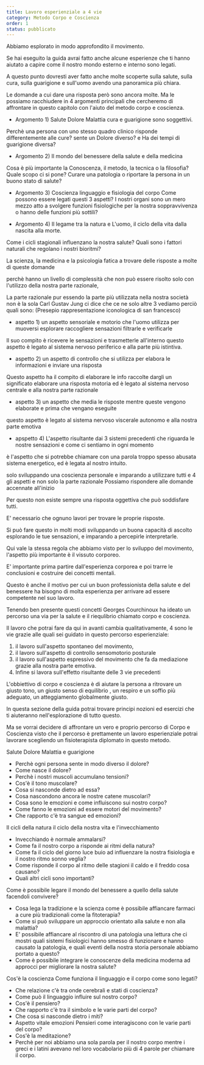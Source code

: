 ```yaml
---
title: Lavoro esperienziale a 4 vie
category: Metodo Corpo e Coscienza
order: 1
status: pubblicato
---
```


Abbiamo esplorato in modo approfondito il movimento.

Se hai eseguito la guida 
avrai fatto anche alcune esperienze 
che ti hanno aiutato a capire 
come il nostro mondo esterno e interno sono legati.

A questo punto dovresti aver fatto anche molte scoperte 
sulla salute, sulla cura, sulla guarigione e sull'uomo 
avendo una panoramica più chiara.


Le domande a cui dare una risposta però sono ancora molte.
Ma le possiamo racchiudere in 4 argomenti principali 
che cercheremo di affrontare in questo capitolo 
con l'aiuto del metodo corpo e coscienza.
 
- Argomento 1) Salute Dolore  Malattia  cura e guarigione sono soggettivi. 

Perchè una persona con uno stesso quadro clinico 
risponde differentemente alle cure?
sente un Dolore diverso? 
e Ha dei tempi di guarigione diversa? 


- Argomento 2) Il mondo del benessere della salute e della medicina

Cosa è più importante la Conoscenza, il metodo, la tecnica o la filosofia?
Quale scopo ci si pone? Curare una patologia o riportare la persona in un buono stato di salute?


- Argomento 3) Coscienza linguaggio e fisiologia del corpo
Come possono essere legati questi 3 aspetti?
I nostri organi sono un mero mezzo atto a svolgere funzioni fisiologiche per la nostra soppravvivenza o hanno delle funzioni più sottili?

- Argomento 4) 
Il legame tra la natura e L'uomo, 
il ciclo della vita dalla nascita alla morte.

Come i cicli stagionali influenzano la nostra salute? 
Quali sono i fattori naturali che regolano i nostri bioritmi?

La scienza, la medicina e la psicologia
 fatica a trovare delle risposte a molte di queste domande

perchè hanno un livello di complessità 
che non può essere risolto 
solo con l'utilizzo della nostra parte razionale, 


La parte razionale pur essendo la parte più utilizzata nella nostra società non è la sola Carl Gustav Jung ci dice che ce ne solo altre 3 
vediamo perciò quali sono:
(Presepio rappresentazione iconologica di san francesco)

- aspetto 1) un aspetto sensoriale  e motorio che l'uomo utilizza per muoversi esplorare raccogliere sensazioni filtrarle e verificarle 

Il suo compito è ricevere le sensazioni e trasmetterle all'interno 
questo aspetto è legato al sistema nervoso periferico e alla parte più istintiva.

- aspetto 2) un aspetto di controllo che si utilizza per  elabora le informazioni   e inviare una risposta 

Questo aspetto ha il compito di elaborare le info raccolte dargli un significato elaborare una risposta motoria ed è legato al sistema nervoso centrale e alla nostra parte razionale

- aspetto 3) un aspetto che media le risposte mentre queste vengono elaborate e prima che vengano eseguite 

questo aspetto è legato al sistema nervoso viscerale autonomo e alla nostra parte emotiva

- apspetto 4)  L'aspetto risultante dai 3 sistemi precedenti
che riguarda le nostre sensazioni e come ci sentiamo in ogni momento

 è l'aspetto che si potrebbe chiamare con una parola troppo spesso abusata sistema energetico, ed è legata al nostro intuito.


 solo sviluppando una coscienza personale e imparando a utilizzare tutti e 4 gli aspetti e non solo la parte razionale
 Possiamo rispondere alle domande accennate all'inizio 

Per questo non esiste sempre una risposta oggettiva che può soddisfare tutti.

E' necessario che ognuno lavori per trovare le proprie risposte.

Si può fare questo in molti modi
sviluppando un buona capacità di ascolto
esplorando le tue sensazioni, 
e imparando a percepirle interpretarle.

Qui vale la stessa regola che abbiamo visto per lo sviluppo del movimento, l'aspetto più importante è il vissuto corporeo. 

E' importante prima partire dall'esperienza corporea e poi trarre le conclusioni e costruire dei concetti mentali.


Questo è anche il motivo per cui un buon professionista della salute e del benessere ha bisogno di molta esperienza per arrivare ad essere competente nel suo lavoro.

Tenendo ben presente questi concetti Georges Courchinoux ha ideato un percorso una via per la salute e il riequlibrio chiamato corpo e coscienza.

Il lavoro che potrai fare da qui in avanti cambia qualitativamente, 
4 sono le vie grazie alle quali sei guidato in questo percorso  esperienziale:


1) il lavoro sull'aspetto spontaneo del movimento, 
2) il lavoro sull'aspetto di controllo sensomotorio posturale 
3) il lavoro sull'aspetto espressivo del movimento che fa da mediazione grazie alla nostra parte emotiva.
4) Infine si lavora sull'effetto  risultante delle 3 vie precedenti

L'obbiettivo di corpo e coscienza è di aiutare la persona a ritrovare un giusto tono, un giusto senso di equilibrio , un respiro e un soffio più adeguato, un atteggiamento globalmente giusto.

In questa sezione della guida potrai trovare principi nozioni ed esercizi che ti aiuteranno nell'esplorazione di tutto questo.

Ma se vorrai decidere di affrontare un vero e proprio percorso di Corpo e Coscienza visto che il percorso è prettamente un lavoro esperienziale potrai lavorare scegliendo un fisioterapista diplomato in questo metodo.





 




Salute Dolore Malattia e guarigione 


- Perchè ogni persona sente in modo diverso il dolore?
- Come nasce il dolore?
- Perchè i nostri muscoli accumulano tensioni? 
- Cos'è il tono muscolare? 
- Cosa si nasconde dietro ad essa?
- Cosa nascondono ancora le nostre catene muscolari? 
- Cosa sono le emozioni e come influiscono sui nostro corpo?
- Come fanno le emozioni ad essere motori del movimento? 
- Che rapporto c'è tra sangue ed emozioni? 


Il cicli della natura il ciclo della nostra vita e l'invecchiamento

- Invecchiando è normale ammalarsi?
- Come fa il nostro corpo a risponde ai ritmi della natura?
- Come fa il ciclo del giorno luce buio ad influenzare la nostra fisiologia e il nostro ritmo sonno veglia?
- Come risponde il corpo al ritmo delle stagioni il caldo e il freddo cosa causano?
- Quali altri cicli sono importanti?

Come è possibile legare il mondo del benessere a quello della salute facendoli convivere?

- Cosa lega la tradizione e la scienza come è possibile affiancare farmaci a cure più tradizionali come la fitoterapia?
- Come si può sviluppare un approccio orientato alla salute e non alla malattia?
- E' possibile affiancare al riscontro di una patologia una 
lettura che ci mostri quali sistemi fisiologici hanno smesso di funzionare e hanno causato la patologia, e quali eventi della nostra storia personale abbiamo portato a questo?
- Come è possibile integrare le conoscenze della medicina moderna ad approcci per migliorare la nostra salute?

Cos'è la coscienza Come funziona il linguaggio e il corpo come sono legati?

- Che relazione c'è tra onde cerebrali e stati di coscienza?
- Come può il linguaggio influire sul nostro corpo?
- Cos'è il pensiero?
- Che rapporto c'è tra il simbolo e le varie parti del corpo?
- Che cosa si nasconde dietro i miti?
- Aspetto vitale emozioni Pensieri come interagiscono con le varie parti del corpo?
- Cos'è la meditazione? 
- Perchè per noi abbiamo una sola parola per il nostro corpo mentre i greci e i latini avevano nel loro vocabolario più di 4 parole per chiamare il corpo.
